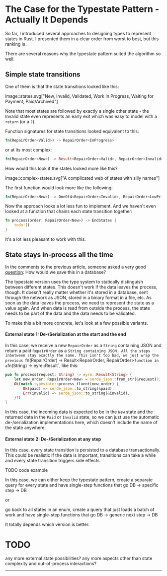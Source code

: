 # The Case for the Typestate Pattern - Actually It Depends

So far, I introduced several approaches to designing types to represent states in Rust.
I presented them in a clear order from worst to best, but this ranking is .

There are several reasons why the typestate pattern suited the algorithm so well.

## Simple state transitions

One of them is that the state transitions looked like this:

image::states.svg["New, Invalid, Validated, Work In Progress, Waiting for Payment, Paid/Archived"]

Note that most states are followed by exactly a single other state - the Invalid state even represents an early exit which was easy to model with a `return` (or a `?`).

Function signatures for state transitions looked equivalent to this:

```rust
fn(RepairOrder<Valid>) -> RepairOrder<InProgress>
```

or at its most complex:

```rust
fn(RepairOrder<New>) -> Result<RepairOrder<Valid>, RepairOrder<Invalid>>
```

How would this look if the states looked more like this?
 
image::complex-states.svg["A complicated web of states with silly names"]

The first function would look more like the following:

```rust
fn(RepairOrder<New>) -> OneOf4<RepairOrder<Invalid>, RepairOrder<LowPriority>, RepairOrder<HighPriority>, RepairOrder<AprilFools>>
```

Now the approach looks a lot less fun to implement.
And we haven't even looked at a function that chains each state transition together:

```rust
fn process(order: RepairOrder<New>) -> EndStates {
    todo!()
}
```

It's a lot less pleasant to work with this.

## State stays in-process all the time

In the comments to the previous article, someone asked a very good [question](https://www.reddit.com/r/rust/comments/m7nox4/the_case_for_the_typestate_pattern_the_typestate/grf0sle/?utm_source=reddit&utm_medium=web2x&context=3):
How would we save this in a database?

The typestate version uses the type system to statically distinguish between different states.
This doesn't work if the data leaves the process, though.
It doesn't really matter whether it's stored in a database, sent through the network as JSON, stored in a binary format in a file, etc.
As soon as the data leaves the process, we need to represent the state as a value again.
And when data is read from outside the process, the state needs to be part of the data and the data needs to be validated.

To make this a bit more concrete, let's look at a few possible variants.

#### External state 1: De-/Serialization at the start and the end

In this case, we receive a new `RepairOrder` as a `String` containing JSON and return a paid `RepairOrder` as a `String containing JSON.
All the steps inbetween stay exactly the same.
This isn't too bad, we just wrap the previous `fn(RepairOrder<New>) -> Result<RepairOrder<Paid>, RepairOrder<Invalid>>` function in a `fn(String) -> eyre::Result<String>`, like this:

```rust
pub fn process(request: String) -> eyre::Result<String> {
    let new_order: RepairOrder<New> = serde_json::from_str(&request)?;
    Ok(match typestate::process_fluent(new_order) {
        Ok(paid) => serde_json::to_string(&paid),
        Err(invalid) => serde_json::to_string(&invalid),
    }?)
}
```

In this case, the incoming data is expected to be in the `New` state and the returned data in the `Paid` or `Invalid` state, so we can just use the automatic de-/serialization implementations here, which doesn't include the name of the state anywhere.

#### External state 2: De-/Serialization at any step

In this case, every state transition is persisted to a database transactionally.
This could be realistic if the data is important, transitions can take a while and every state transition triggers side effects.

TODO code example

In this case, we can either keep the typestate pattern, create a separate query for every state and have single-step functions that go DB -> specific step -> DB

or 

go back to all states in an enum, create a query that just loads a batch of work and have single-step functions that go DB -> generic next step -> DB

It totally depends which version is better.


# TODO

any more external state possibilities?
any more aspects other than state complexity and out-of-process interactions?

----
